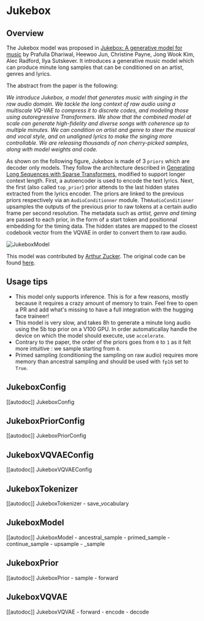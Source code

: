 <!--Copyright 2022 The HuggingFace Team. All rights reserved.

Licensed under the Apache License, Version 2.0 (the "License"); you may not use this file except in compliance with
the License. You may obtain a copy of the License at

http://www.apache.org/licenses/LICENSE-2.0

Unless required by applicable law or agreed to in writing, software distributed under the License is distributed on
an "AS IS" BASIS, WITHOUT WARRANTIES OR CONDITIONS OF ANY KIND, either express or implied. See the License for the
specific language governing permissions and limitations under the License.

⚠️ Note that this file is in Markdown but contain specific syntax for our doc-builder (similar to MDX) that may not be
rendered properly in your Markdown viewer.

-->
# Jukebox

## Overview

The Jukebox model was proposed in [Jukebox: A generative model for music](https://arxiv.org/pdf/2005.00341.pdf)
by Prafulla Dhariwal, Heewoo Jun, Christine Payne, Jong Wook Kim, Alec Radford,
Ilya Sutskever. It introduces a generative music model which can produce minute long samples that can be conditioned on
an artist, genres and lyrics.

The abstract from the paper is the following:

*We introduce Jukebox, a model that generates music with singing in the raw audio domain. We tackle the long context of raw audio using a multiscale VQ-VAE to compress it to discrete codes, and modeling those using autoregressive Transformers. We show that the combined model at scale can generate high-fidelity and diverse songs with coherence up to multiple minutes. We can condition on artist and genre to steer the musical and vocal style, and on unaligned lyrics to make the singing more controllable. We are releasing thousands of non cherry-picked samples, along with model weights and code.*

As shown on the following figure, Jukebox is made of 3 `priors` which are decoder only models. They follow the architecture described in [Generating Long Sequences with Sparse Transformers](https://arxiv.org/abs/1904.10509), modified to support longer context length.
First, a autoencoder is used to encode the text lyrics. Next, the first (also called `top_prior`) prior attends to the last hidden states extracted from the lyrics encoder. The priors are linked to the previous priors respectively via an `AudioConditionner` module. The`AudioConditioner` upsamples the outputs of the previous prior to raw tokens at a certain audio frame per second resolution. 
The metadata such as *artist, genre and timing* are passed to each prior, in the form of a start token and positionnal embedding for the timing data.  The hidden states are mapped to the closest codebook vector from the VQVAE in order to convert them to raw audio.

![JukeboxModel](https://gist.githubusercontent.com/ArthurZucker/92c1acaae62ebf1b6a951710bdd8b6af/raw/c9c517bf4eff61393f6c7dec9366ef02bdd059a3/jukebox.svg)

This model was contributed by [Arthur Zucker](https://huggingface.co/ArthurZ).
The original code can be found [here](https://github.com/openai/jukebox).

## Usage tips

- This model only supports inference. This is for a few reasons, mostly because it requires a crazy amount of memory to train. Feel free to open a PR and add what's missing to have a full integration with the hugging face traineer!
- This model is very slow, and takes 8h to generate a minute long audio using the 5b top prior on a V100 GPU. In order automaticallay handle the device on which the model should execute, use `accelerate`.
- Contrary to the paper, the order of the priors goes from `0` to `1` as it felt more intuitive : we sample starting from `0`.
- Primed sampling (conditioning the sampling on raw audio) requires more memory than ancestral sampling and should be used with `fp16` set to `True`.

## JukeboxConfig

[[autodoc]] JukeboxConfig

## JukeboxPriorConfig

[[autodoc]] JukeboxPriorConfig

## JukeboxVQVAEConfig

[[autodoc]] JukeboxVQVAEConfig

## JukeboxTokenizer

[[autodoc]] JukeboxTokenizer
    - save_vocabulary

## JukeboxModel

[[autodoc]] JukeboxModel
    - ancestral_sample
    - primed_sample
    - continue_sample
    - upsample
    - _sample

## JukeboxPrior

[[autodoc]] JukeboxPrior
    - sample
    - forward

## JukeboxVQVAE

[[autodoc]] JukeboxVQVAE
    - forward
    - encode
    - decode
